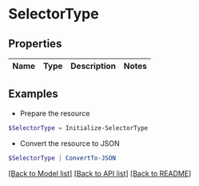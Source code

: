 # SelectorType
## Properties

Name | Type | Description | Notes
------------ | ------------- | ------------- | -------------

## Examples

- Prepare the resource
```powershell
$SelectorType = Initialize-SelectorType 
```

- Convert the resource to JSON
```powershell
$SelectorType | ConvertTo-JSON
```

[[Back to Model list]](../README.md#documentation-for-models) [[Back to API list]](../README.md#documentation-for-api-endpoints) [[Back to README]](../README.md)

